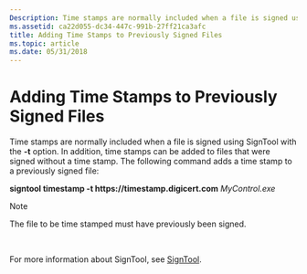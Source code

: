 ```yaml
---
Description: Time stamps are normally included when a file is signed using SignTool with the -t option.
ms.assetid: ca22d055-dc34-447c-991b-27ff21ca3afc
title: Adding Time Stamps to Previously Signed Files
ms.topic: article
ms.date: 05/31/2018
---
```


# Adding Time Stamps to Previously Signed Files

Time stamps are normally included when a file is signed using SignTool with the **-t** option. In addition, time stamps can be added to files that were signed without a time stamp. The following command adds a time stamp to a previously signed file:

**signtool timestamp -t https[]()://timestamp.digicert.com** *MyControl.exe*

> [!Note]  
> The file to be time stamped must have previously been signed.

 

For more information about SignTool, see [SignTool](signtool.md).

 

 



